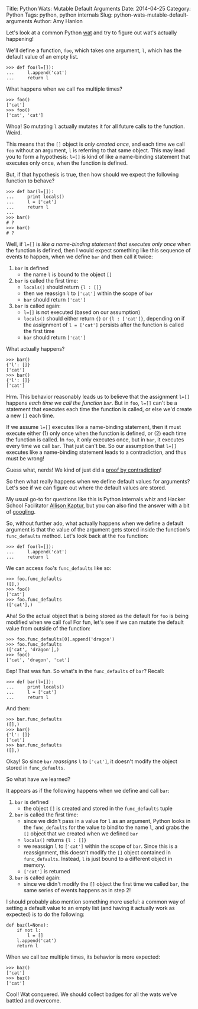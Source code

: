 Title: Python Wats: Mutable Default Arguments
Date: 2014-04-25
Category: Python
Tags: python, python internals
Slug: python-wats-mutable-default-arguments
Author: Amy Hanlon

Let's look at a common Python [wat](https://www.destroyallsoftware.com/talks/wat) and try to figure out wat's actually happening!  

We'll define a function, `foo`, which takes one argument, `l`, which has the default value of an empty list.

    >>> def foo(l=[]):
    ...     l.append('cat')
    ...     return l

What happens when we call `foo` multiple times?

    >>> foo()
    ['cat']
    >>> foo()
    ['cat', 'cat']

Whoa! So mutating `l` actually mutates it for all future calls to the function. Weird.

This means that the `[]` object is *only created once*, and each time we call `foo` without an argument, `l` is referring to that same object. This may lead you to form a hypothesis: `l=[]` is kind of like a name-binding statement that executes only once, when the function is defined. 

But, if that hypothesis is true, then how should we expect the following function to behave?

    >>> def bar(l=[]):
    ...     print locals()
    ...     l = ['cat']
    ...     return l
    ... 
    >>> bar()
    # ?
    >>> bar()
    # ?

Well, if `l=[]` is *like a name-binding statement that executes only once* when the function is defined, then I would expect something like this sequence of events to happen, when we define `bar` and then call it twice:

1. `bar` is defined
    * the name `l` is bound to the object `[]`
2. `bar` is called the first time:
    * `locals()` should return `{l : []}`
    * then we reassign `l` to `['cat']` within the scope of `bar`
    * `bar` should return `['cat']`
3. `bar` is called again:
    * `l=[]` is not executed (based on our assumption)
    * `locals()` should either return `{}` or `{l : ['cat']}`, depending on if the assignment of `l = ['cat']` persists after the function is called the first time
    * `bar` should return `['cat']`

What actually happens?

    >>> bar()
    {'l': []}
    ['cat']
    >>> bar()
    {'l': []}
    ['cat']

Hrm. This behavior reasonably leads us to believe that the assignment `l=[]` happens *each time we call the function `bar`*. But in `foo`, `l=[]` can't be a statement that executes each time the function is called, or else we'd create a new `[]` each time. 

If we assume `l=[]` executes like a name-binding statement, then it must execute either (1) only once when the function is defined, or (2) each time the function is called. In `foo`, it only executes once, but in `bar`, it executes every time we call `bar`. That just can't be. So our assumption that `l=[]` executes like a name-binding statement leads to a contradiction, and thus must be wrong! 

Guess what, nerds! We kind of just did a [proof by contradiction](http://en.wikipedia.org/wiki/Proof_by_contradiction)!

So then what really happens when we define default values for arguments? Let's see if we can figure out where the default values are stored.

My usual go-to for questions like this is Python internals whiz and Hacker School Facilitator [Allison Kaptur](http://akaptur.github.io/), but you can also find the answer with a bit of [googling](https://www.google.com/webhp?sourceid=chrome-instant&ion=1&espv=2&ie=UTF-8#q=python%20mutable%20default%20arguments). 

So, without further ado, what actually happens when we define a default argument is that the value of the argument gets stored inside the function's `func_defaults` method. Let's look back at the `foo` function:

    >>> def foo(l=[]):
    ...     l.append('cat')
    ...     return l

We can access `foo`'s `func_defaults` like so:

    >>> foo.func_defaults
    ([],)
    >>> foo()
    ['cat']
    >>> foo.func_defaults
    (['cat'],)

Aha! So the actual object that is being stored as the default for `foo` is being modified when we call `foo`! For fun, let's see if we can mutate the default value from outside of the function:

    >>> foo.func_defaults[0].append('dragon')
    >>> foo.func_defaults
    (['cat', 'dragon'],)
    >>> foo()
    ['cat', 'dragon', 'cat']

Eep! That was fun. So what's in the `func_defaults` of `bar`? Recall:

    >>> def bar(l=[]):
    ...     print locals()
    ...     l = ['cat']
    ...     return l

And then:

    >>> bar.func_defaults
    ([],)
    >>> bar()
    {'l': []}
    ['cat']
    >>> bar.func_defaults 
    ([],)

Okay! So since `bar` *reassigns* `l` to `['cat']`, it doesn't modify the object stored in `func_defaults`.

So what have we learned?

It appears as if the following happens when we define and call `bar`:

1. `bar` is defined
    * the object `[]` is created and stored in the `func_defaults` tuple
2. `bar` is called the first time:
    * since we didn't pass in a value for `l` as an argument, Python looks in the `func_defaults` for the value to bind to the name `l`, and grabs the `[]` object that we created when we defined `bar`
    * `locals()` returns `{l : []}`
    * we reassign `l` to `['cat']` within the scope of `bar`. Since this is a reassignment, this doesn't modify the `[]` object contained in `func_defaults`. Instead, `l` is just bound to a different object in memory.
    * `['cat']` is returned
3. `bar` is called again:
    * since we didn't modify the `[]` object the first time we called `bar`, the same series of events happens as in step 2!

I should probably also mention something more useful: a common way of setting a default value to an empty list (and having it actually work as expected) is to do the following:

    def baz(l=None):
        if not l:
            l = []
        l.append('cat')
        return l

When we call `baz` multiple times, its behavior is more expected:

    >>> baz()
    ['cat']
    >>> baz()
    ['cat']

Cool! Wat conquered. We should collect badges for all the wats we've battled and overcome.
